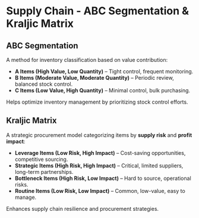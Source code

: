 # Supply Chain - ABC Segmentation & Kraljic Matrix

## **ABC Segmentation**
A method for inventory classification based on value contribution:

- **A Items (High Value, Low Quantity)** – Tight control, frequent monitoring.
- **B Items (Moderate Value, Moderate Quantity)** – Periodic review, balanced stock control.
- **C Items (Low Value, High Quantity)** – Minimal control, bulk purchasing.

Helps optimize inventory management by prioritizing stock control efforts.

## **Kraljic Matrix**
A strategic procurement model categorizing items by **supply risk** and **profit impact**:

- **Leverage Items (Low Risk, High Impact)** – Cost-saving opportunities, competitive sourcing.
- **Strategic Items (High Risk, High Impact)** – Critical, limited suppliers, long-term partnerships.
- **Bottleneck Items (High Risk, Low Impact)** – Hard to source, operational risks.
- **Routine Items (Low Risk, Low Impact)** – Common, low-value, easy to manage.

Enhances supply chain resilience and procurement strategies.



